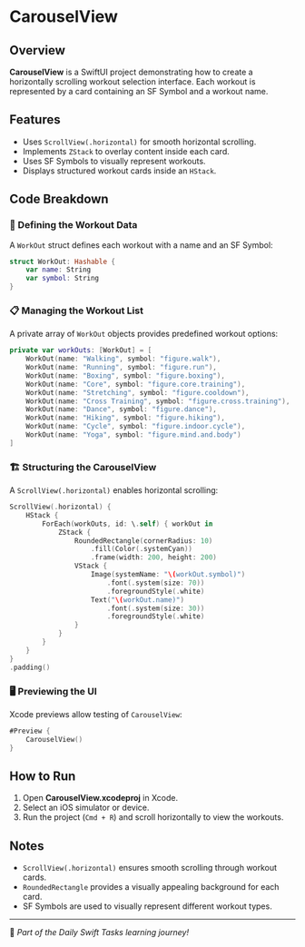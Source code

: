 # CarouselView

## Overview
**CarouselView** is a SwiftUI project demonstrating how to create a horizontally scrolling workout selection interface. Each workout is represented by a card containing an SF Symbol and a workout name.

## Features
- Uses `ScrollView(.horizontal)` for smooth horizontal scrolling.
- Implements `ZStack` to overlay content inside each card.
- Uses SF Symbols to visually represent workouts.
- Displays structured workout cards inside an `HStack`.

## Code Breakdown

### 🔄 Defining the Workout Data
A `WorkOut` struct defines each workout with a name and an SF Symbol:

```swift
struct WorkOut: Hashable {
    var name: String
    var symbol: String
}
```

### 📋 Managing the Workout List
A private array of `WorkOut` objects provides predefined workout options:

```swift
private var workOuts: [WorkOut] = [
    WorkOut(name: "Walking", symbol: "figure.walk"),
    WorkOut(name: "Running", symbol: "figure.run"),
    WorkOut(name: "Boxing", symbol: "figure.boxing"),
    WorkOut(name: "Core", symbol: "figure.core.training"),
    WorkOut(name: "Stretching", symbol: "figure.cooldown"),
    WorkOut(name: "Cross Training", symbol: "figure.cross.training"),
    WorkOut(name: "Dance", symbol: "figure.dance"),
    WorkOut(name: "Hiking", symbol: "figure.hiking"),
    WorkOut(name: "Cycle", symbol: "figure.indoor.cycle"),
    WorkOut(name: "Yoga", symbol: "figure.mind.and.body")
]
```

### 🏗️ Structuring the CarouselView
A `ScrollView(.horizontal)` enables horizontal scrolling:

```swift
ScrollView(.horizontal) {
    HStack {
        ForEach(workOuts, id: \.self) { workOut in
            ZStack {
                RoundedRectangle(cornerRadius: 10)
                    .fill(Color(.systemCyan))
                    .frame(width: 200, height: 200)
                VStack {
                    Image(systemName: "\(workOut.symbol)")
                        .font(.system(size: 70))
                        .foregroundStyle(.white)
                    Text("\(workOut.name)")
                        .font(.system(size: 30))
                        .foregroundStyle(.white)
                }
            }
        }
    }
}
.padding()
```

### 🖥️ Previewing the UI
Xcode previews allow testing of `CarouselView`:

```swift
#Preview {
    CarouselView()
}
```

## How to Run
1. Open **CarouselView.xcodeproj** in Xcode.
2. Select an iOS simulator or device.
3. Run the project (`Cmd + R`) and scroll horizontally to view the workouts.

## Notes
- `ScrollView(.horizontal)` ensures smooth scrolling through workout cards.
- `RoundedRectangle` provides a visually appealing background for each card.
- SF Symbols are used to visually represent different workout types.

---
🚀 *Part of the Daily Swift Tasks learning journey!*